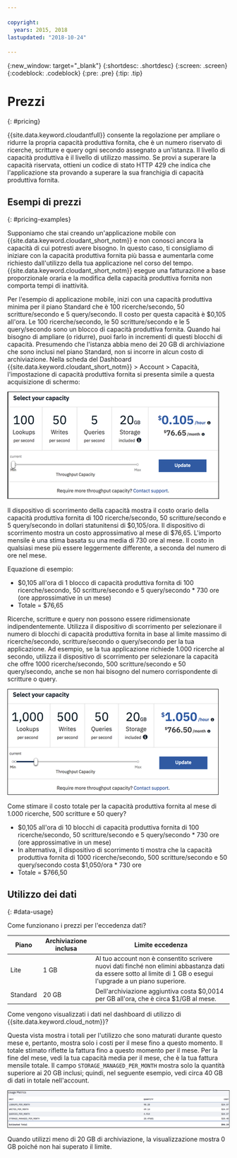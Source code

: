 ```yaml
---

copyright:
  years: 2015, 2018
lastupdated: "2018-10-24"

---
```


{:new_window: target="_blank"}
{:shortdesc: .shortdesc}
{:screen: .screen}
{:codeblock: .codeblock}
{:pre: .pre}
{:tip: .tip}

<!-- Acrolinx: 2017-05-10 -->

# Prezzi
{: #pricing}

{{site.data.keyword.cloudantfull}} consente la regolazione per ampliare o ridurre la propria capacità produttiva fornita, che è un numero riservato di ricerche, scritture e query ogni secondo assegnato a un'istanza. Il livello di capacità produttiva è il livello di utilizzo massimo. Se provi a superare la capacità riservata, ottieni un codice di stato HTTP 429 che indica che l'applicazione sta provando a superare la sua franchigia di capacità produttiva fornita.


## Esempi di prezzi 
{: #pricing-examples}

Supponiamo che stai creando un'applicazione mobile con {{site.data.keyword.cloudant_short_notm}} e non conosci ancora la capacità di cui potresti avere bisogno. In questo caso, ti consigliamo di iniziare con la capacità produttiva fornita più bassa e aumentarla come richiesto dall'utilizzo della tua applicazione nel corso del tempo. {{site.data.keyword.cloudant_short_notm}} esegue una fatturazione a base proporzionale oraria e la modifica della capacità produttiva fornita non comporta tempi di inattività. 

Per l'esempio di applicazione mobile, inizi con una capacità produttiva minima per il piano Standard che è 100 ricerche/secondo, 50 scritture/secondo e 5 query/secondo. Il costo per questa capacità è  $0,105 all'ora. Le 100 ricerche/secondo, le 50 scritture/secondo e le 5 query/secondo sono un blocco di capacità produttiva fornita. Quando hai bisogno di ampliare (o ridurre), puoi farlo in incrementi di questi blocchi di capacità. Presumendo che l'istanza abbia meno dei 20 GB di archiviazione che sono inclusi nel piano Standard, non si incorre in alcun costo di archiviazione. Nella scheda
del Dashboard {{site.data.keyword.cloudant_short_notm}} > Account > Capacità, l'impostazione di capacità produttiva fornita si presenta simile a questa acquisizione di schermo:

![{{site.data.keyword.cloudant_short_notm}} - scheda Capacità del dashboard](../images/cloudant-dashboard.png)

Il dispositivo di scorrimento della capacità mostra il costo orario della capacità produttiva fornita di 100 ricerche/secondo, 50 scritture/secondo e 5 query/secondo in dollari statunitensi di $0,105/ora. Il dispositivo di scorrimento mostra un costo approssimativo al mese di $76,65. L'importo mensile è una stima basata su una media di 730 ore al mese. Il costo in qualsiasi mese più essere leggermente differente, a seconda del numero di ore nel mese.

Equazione di esempio: 

- $0,105 all'ora di 1 blocco di capacità produttiva fornita di 100 ricerche/secondo, 50 scritture/secondo e 5 query/secondo * 730 ore (ore approssimative in un mese)
- Totale = $76,65

Ricerche, scritture e query non possono essere ridimensionate indipendentemente. Utilizza il dispositivo di scorrimento per selezionare il numero di blocchi di capacità produttiva fornita in base al limite massimo di ricerche/secondo, scritture/secondo o query/secondo per la tua applicazione. Ad esempio, se la tua applicazione richiede 1.000 ricerche al secondo, utilizza il dispositivo di scorrimento per selezionare la capacità che offre 1000 ricerche/secondo, 500 scritture/secondo e 50 query/secondo, anche se non hai bisogno del numero corrispondente di scritture o query.

![{{site.data.keyword.cloudant_short_notm}} - scheda Capacità del dashboard con più capacità selezionata](../images/cloudant-gran-tuning.png)

Come stimare il costo totale per la capacità produttiva fornita al mese di 1.000 ricerche, 500 scritture e 50 query? 

- $0,105 all'ora di 10 blocchi di capacità produttiva fornita di 100 ricerche/secondo, 50 scritture/secondo e 5 query/secondo * 730 ore (ore approssimative in un mese)
- In alternativa, il dispositivo di scorrimento ti mostra che la capacità produttiva fornita di 1000 ricerche/secondo, 500 scritture/secondo e 50 query/secondo costa $1,050/ora * 730 ore
- Totale = $766,50

## Utilizzo dei dati 
{: #data-usage}

Come funzionano i prezzi per l'eccedenza dati?

Piano | Archiviazione inclusa | Limite eccedenza
-----|------------------|--------------
Lite | 1 GB |  Al tuo account non è consentito scrivere nuovi dati finché non elimini abbastanza dati da essere sotto al limite di 1 GB o esegui l'upgrade a un piano superiore.
Standard | 20 GB | Dell'archiviazione aggiuntiva costa $0,0014 per GB all'ora, che è circa $1/GB al mese.

Come vengono visualizzati i dati nel dashboard di utilizzo di {{site.data.keyword.cloud_notm}}?

Questa vista mostra i totali per l'utilizzo che sono maturati durante questo mese e, pertanto, mostra solo i costi per il mese fino a questo momento. Il totale stimato riflette la fattura fino a questo momento per il mese. Per la fine del mese, vedi la tua capacità media per il mese, che è la tua fattura mensile totale. Il campo `STORAGE_MANAGED_PER_MONTH` mostra solo la quantità superiore ai 20 GB inclusi; quindi, nel seguente esempio, vedi circa 40 GB di dati in totale nell'account.  

![{{site.data.keyword.cloudant_short_notm}} Vista delle metriche di utilizzo del dashboard con STORAGE_MANAGED_PER_MONTH più elevato](../images/usage-dashboard1.png)

Quando utilizzi meno di 20 GB di archiviazione, la visualizzazione mostra 0 GB poiché non hai superato il limite.
